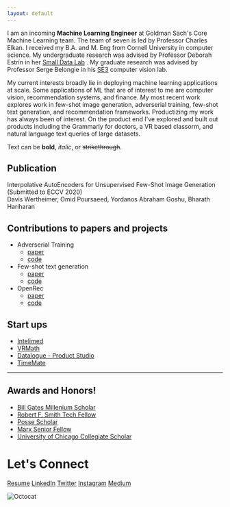 ```yaml
---
layout: default
---
```


I am an incoming **Machine Learning Engineer** at Goldman Sach's Core Machine Learning team. The team of seven is led by Professor Charles Elkan. I received my B.A. and M. Eng from Cornell University in computer science. My undergraduate research was advised by Professor Deborah Estrin in her [Small Data Lab](https://smalldata.io/) . My graduate research was advised by Professor Serge Belongie in his [SE3](https://vision.cornell.edu/se3/people/serge-belongie) computer vision lab. 

My current interests broadly lie in deploying machine learning applications at scale. Some applications of ML that are of interest to me are computer vision, recommendation systems, and finance. My most recent work explores work in few-shot image generation, adverserial training, few-shot text generation, and recommendation frameworks. Productizing my work has always been of interest. On the product end I've explored and built out products including the Grammarly for doctors, a VR based classorm, and natural language text queries of large datasets. 

 
Text can be **bold**, _italic_, or ~~strikethrough~~.

## Publication

Interpolative AutoEncoders for Unsupervised Few-Shot Image Generation 
(Submitted to ECCV 2020)  
  Davis Wertheimer, Omid Poursaeed, Yordanos Abraham Goshu, Bharath Hariharan

## Contributions to papers and projects

* Adverserial Training
  * [paper](https://arxiv.org/abs/1911.09058)
  * [code](https://github.com/ygoshu/HidingInStyle)
* Few-shot text generation
  * [paper](./Few_Shot_Text_Generation.pdf)
  * [code](https://github.com/ygoshu/FewShotTextGen)
* OpenRec
  * [paper](https://openrec.ai/)
  * [code](https://github.com/ygoshu/openrec)

## Start ups

* [Intelimed](https://ziyuqiu.github.io/IntelliCode/)
* [VRMath](https://sites.google.com/cornell.edu/cs5650-projects-2019/projects/vrmath?authuser=0)
* [Datalogue - Product Studio](http://buildboard-10044.cornelltech.io/fall-2019/team_pages/F19-T021.html)
* [TimeMate](https://github.com/rdeeban/TimeMate)

* * *

## Awards and Honors!

* [Bill Gates Millenium Scholar](https://gmsp.org/) 
* [Robert F. Smith Tech Fellow](./rfs)
* [Posse Scholar](https://www.possefoundation.org/about-posse)
* [Marx Senior Fellow](http://www.cs.cornell.edu/Ugrad/Marx2000.html#Marx)
* [University of Chicago Collegiate Scholar](https://collegiatescholars.uchicago.edu/)

# Let's Connect
[Resume](./Goshu_Yordanos_20.pdf)
[LinkedIn](https://www.linkedin.com/in/yordanos-goshu-b3361aa3/)
[Twitter](https://twitter.com/GoshuYordanos)
[Instagram](https://www.instagram.com/yordiyordi/)
[Medium](https://medium.com/@yag3)

![Octocat](https://github.githubassets.com/images/icons/emoji/octocat.png)
